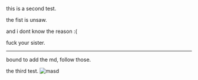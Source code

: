 this is a second test.

the fist is unsaw.

and i dont know the reason :(

fuck your sister.

***********************************************************************************


bound to add the md, follow those.

the third test.
![masd](http://github.com/linlianjiang/respo/limg.jpg)
